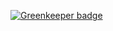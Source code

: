 

[![Greenkeeper badge](https://badges.greenkeeper.io/jcblw/next-train-for.svg)](https://greenkeeper.io/)